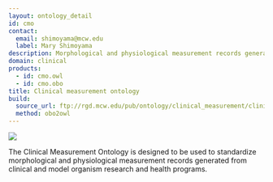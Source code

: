 ```yaml
---
layout: ontology_detail
id: cmo
contact: 
  email: shimoyama@mcw.edu
  label: Mary Shimoyama
description: Morphological and physiological measurement records generated from clinical and model organism research and health programs.
domain: clinical
products: 
  - id: cmo.owl
  - id: cmo.obo
title: Clinical measurement ontology
build:
  source_url: ftp://rgd.mcw.edu/pub/ontology/clinical_measurement/clinical_measurement.obo
  method: obo2owl
---
```


<img src="http://rgd.mcw.edu/common/images/rgd_LOGO_blue_rgd.gif"/>

The Clinical Measurement Ontology is designed to be used to standardize morphological and physiological measurement records generated from clinical and model organism research and health programs.
